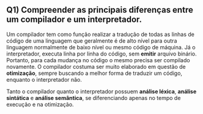 ## Q1) Compreender as principais diferenças entre um compilador e um interpretador.

Um compilador tem como função realizar a tradução de todas as linhas de código de uma linguagem que geralmente é de alto nível para outra linguagem normalmente de baixo nível ou mesmo código de máquina. Já o interpretador, executa linha por linha do código, sem **emitir** arquivo binário. Portanto, para cada mudança no código o mesmo precisa ser compilado novamente. O compilador costuma ser muito elaborado em questão de **otimização**, sempre buscando a melhor forma de traduzir um código, enquanto o interpretador não.

Tanto o compilador quanto o interpretador possuem **análise léxica**, **análise sintática** e **análise semântica**, se diferenciando apenas no tempo de execução e na otimização.